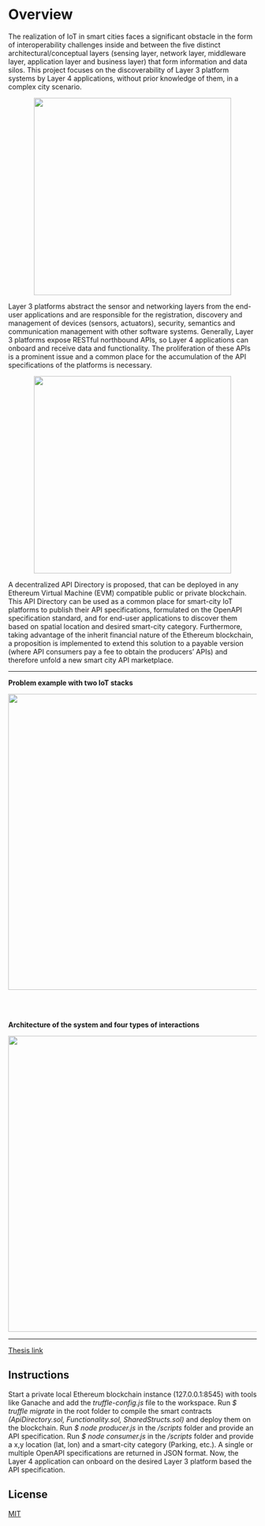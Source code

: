 # Overview

The realization of IoT in smart cities faces a significant obstacle in the form of interoperability challenges inside and between the five distinct architectural/conceptual layers (sensing layer, network layer, middleware layer, application layer and business layer) that form information and data silos. This project focuses on the discoverability of Layer 3 platform systems by Layer 4 applications, without prior knowledge of them, in a complex city scenario.
<p align="center"><img src="https://github.com/ThomasPappas00/Decentralized-API-Registration-and-Discovery-System/assets/75483971/02600cc9-b051-4a41-b265-90e3e7ba5faa" width="400"/></p>


Layer 3 platforms abstract the sensor and networking layers from the end-user applications and are responsible for the registration, discovery and management of devices (sensors, actuators), security, semantics and communication management with other software systems. Generally, Layer 3 platforms expose RESTful northbound APIs, so Layer 4 applications can onboard and receive data and functionality. The proliferation of these APIs is a prominent issue and a common place for the accumulation of the API specifications of the platforms is necessary.

<p align="center"><img src="https://github.com/ThomasPappas00/Decentralized-API-Registration-and-Discovery-System/assets/75483971/23789ab5-7ec6-4898-a066-a98bd6e2c7b6" width="400"/></p>

A decentralized API Directory is proposed, that can be deployed in any Ethereum Virtual Machine (EVM) compatible public or private blockchain. This API Directory can be used as a common place for smart-city IoT platforms to publish their API specifications, formulated on the OpenAPI specification standard, and for end-user applications to discover them based on spatial location and desired smart-city category. Furthermore, taking advantage of the inherit financial nature of the Ethereum blockchain, a proposition is implemented to extend this solution to a payable version (where API consumers pay a fee to obtain the producers’ APIs) and therefore unfold a new smart city API marketplace.

--- 
**Problem example with two IoT stacks**

<p align="center"> <img src="https://github.com/ThomasPappas00/Decentralized-API-Registration-and-Discovery-System/assets/75483971/3095189a-bc32-418a-9c33-12cb262ab132" width="600"/> </p>
<br> <br>

**Architecture of the system and four types of interactions**
<p align="center"><img src="https://github.com/ThomasPappas00/Decentralized-API-Registration-and-Discovery-System/assets/75483971/ebd88fa2-2c94-4395-8935-6dde4c18c08c" width="600"/></p> 

---

[Thesis link](https://hdl.handle.net/10889/24723)

## Instructions
Start a private local Ethereum blockchain instance (127.0.0.1:8545) with tools like Ganache and add the _truffle-config.js_ file to the workspace. Run _$ truffle migrate_ in the root folder to compile the smart contracts _(ApiDirectory.sol, Functionality.sol, SharedStructs.sol)_ and deploy them on the blockchain. Run _$ node producer.js_ in the _/scripts_ folder and provide an API specification. Run _$ node consumer.js_ in the _/scripts_ folder and provide a x,y location (lat, lon) and a smart-city category (Parking, etc.). A single or multiple OpenAPI specifications are returned in JSON format. Now, the Layer 4 application can onboard on the desired Layer 3 platform based the API specification. 

## License
[MIT](https://choosealicense.com/licenses/mit/)

